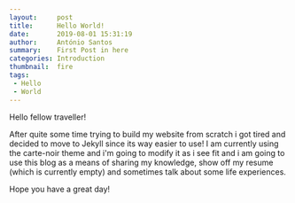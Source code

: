 ```yaml
---
layout:     post
title:      Hello World!
date:       2019-08-01 15:31:19
author:     António Santos
summary:    First Post in here
categories: Introduction
thumbnail:  fire
tags:
 - Hello
 - World
---
```


Hello fellow traveller!

After quite some time trying to build my website from scratch i got tired and decided to move to Jekyll since its way easier to use! 
I am currently using the carte-noir theme and i'm going to modify it as i see fit and i am going to use this blog as a means of sharing my knowledge, show off my resume (which is currently empty) and sometimes talk about some life experiences.

Hope you have a great day!




